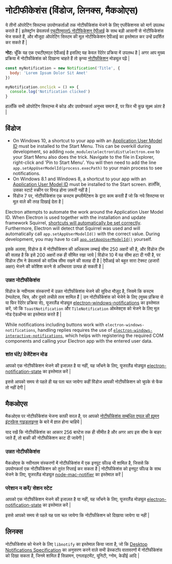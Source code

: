 # नोटीफीकेशंस (विंडोज, लिनक्स, मैकओएस)

ये तीनों ऑपरेटिंग सिस्टम्स उपयोगकर्ताओं तक नोटीफीकेशंस भेजने के लिए एप्लीकेशनस को मार्ग उपलब्ध कराते हैं | इलेक्ट्रॉन डेवलपर्स [एचटीएमएल5 नोटीफिकेशन ऐपीआई](https://notifications.spec.whatwg.org/) के साथ बड़ी आसानी से नोटीफिकेशंस भेज सकते हैं, और मौजूदा ऑपरेटिंग सिस्टम की मूल नोटीफिकेशन ऐपीआई का इस्तेमाल कर उन्हें प्रदर्शित कर सकते हैं |

**नोट:** चूँकि यह एक एचटीएमएल ऐपीआई है इसलिए यह केवल रेंदेरेर प्रक्रिया में उपलब्ध है | अगर आप मुख्य प्रक्रिया में नोटीफीकेशंस को दिखाना चाहते हैं तो कृप्या [नोटीफीकेशन](../api/notification.md) मोड्यूल पढ़ें |

```javascript
const myNotification = new Notification('Title', {
  body: 'Lorem Ipsum Dolor Sit Amet'
})

myNotification.onclick = () => {
  console.log('Notification clicked')
}
```

हालाँकि सभी ऑपरेटिंग सिस्टम्स में कोड और उपयोगकर्ता अनुभव समान हैं, पर फिर भी कुछ सूक्ष्म अंतर है |

## विंडोज
* On Windows 10, a shortcut to your app with an [Application User Model ID][app-user-model-id] must be installed to the Start Menu. This can be overkill during development, so adding `node_modules\electron\dist\electron.exe` to your Start Menu also does the trick. Navigate to the file in Explorer, right-click and 'Pin to Start Menu'. You will then need to add the line `app.setAppUserModelId(process.execPath)` to your main process to see notifications.
* On Windows 8.1 and Windows 8, a shortcut to your app with an [Application User Model ID][app-user-model-id] must be installed to the Start screen. हालाँकि, उसका स्टार्ट स्क्रीन पर पिनड होना ज़रूरी नहीं है |
* विंडोज 7 पर, नोटीफीकेशंस एक कस्टम इम्प्लीमेंटेशन के द्वारा काम करती हैं जो कि नये सिस्टम्स पर मूल वाले की तरह दिखाई देता है |

Electron attempts to automate the work around the Application User Model ID. When Electron is used together with the installation and update framework Squirrel, [shortcuts will automatically be set correctly][squirrel-events]. Furthermore, Electron will detect that Squirrel was used and will automatically call `app.setAppUserModelId()` with the correct value. During development, you may have to call [`app.setAppUserModelId()`][set-app-user-model-id] yourself.

इसके अलावा, विंडोज 8 में नोटीफीकेशन की अधिकतम लम्बाई सीमा 250 अक्षरों की है, और विंडोज टीम की सलाह है कि इसे 200 अक्षरों तक ही सीमित रखा जाये | विंडोज 10 में यह सीमा हटा दी गयी है, पर विंडोज टीम ने डेवलपर्स को वाज़िब सीमा रखने की सलाह दी है | ऐपीआई को बहुत सारा टेक्स्ट (हजारों अक्षर) भेजने की कोशिश करने से अस्थिरता उत्पन्न हो सकती है |

### उन्नत नोटीफीकेशंस

विंडोज के नवीनतम संस्करणों में उन्नत नोटीफीकेशंस भेजने की सुविधा मौज़ूद है, जिसमे कि कस्टम टेम्पलेटस, चित्र, और दुसरे लचीले तत्व शामिल हैं | उन नोटीफीकेशंस को भेजेने के लिए (मुख्य प्रक्रिया से या फिर रेंदेरेर प्रक्रिया से), यूजरलैंड मोड्यूल [electron-windows-notifications](https://github.com/felixrieseberg/electron-windows-notifications) का इस्तेमाल करें, जो कि `ToastNotification` और `TileNotification` ऑब्जेक्ट्स को भेजने के लिए मूल नोड ऐडओंन्स का इस्तेमाल करते हैं |

While notifications including buttons work with `electron-windows-notifications`, handling replies requires the use of [`electron-windows-interactive-notifications`](https://github.com/felixrieseberg/electron-windows-interactive-notifications), which helps with registering the required COM components and calling your Electron app with the entered user data.

### शांत घंटे/ प्रेजेंटेशन मोड

आपको एक नोटीफीकेशन भेजने की इजाज़त है या नहीं, यह जाँचने के लिए, यूजरलैंड मोड्यूल [electron-notification-state](https://github.com/felixrieseberg/electron-notification-state) का इस्तेमाल करें |

इससे आपको समय से पहले ही यह पता चल जायेगा कहीं विंडोज आपकी नोटीफीकेशन को चुपके से फेंक तो नहीं देगी |

## मैकओएस

मैकओएस पर नोटीफीकेशंस भेजना काफी सरल है, पर आपको [नोटीफीकेशंस सम्बंधित एप्पल की ह्यूमन इंटरफ़ेस गाइडलाइन्स](https://developer.apple.com/macos/human-interface-guidelines/system-capabilities/notifications/) के बारे में ज्ञात होना चाहिये |

याद रखें कि नोटीफीकेशंस का आकार 256 बाय्टेस तक ही सीमीत है और अगर आप इस सीमा के बाहर जाते हैं, तो बाकी की नोटीफीकेशन काट दी जायेगी |

### उन्नत नोटीफीकेशंस

मैकओएस के नवीनतम संस्करणों में नोटीफीकेशंस में एक इनपुट फील्ड भी शामिल है, जिससे कि उपयोगकर्ता एक नोटीफीकेशन को तुरंत रिप्लाई कर सकता है | नोटीफीकेशंस को इनपुट फील्ड के साथ भेजने के लिए, यूजरलैंड मोड्यूल [node-mac-notifier](https://github.com/CharlieHess/node-mac-notifier) का इस्तेमाल करें |

### परेशान न करें/ सेशन स्टेट

आपको एक नोटीफीकेशन भेजने की इजाज़त है या नहीं, यह जाँचने के लिए, यूजरलैंड मोड्यूल [electron-notification-state](https://github.com/felixrieseberg/electron-notification-state) का इस्तेमाल करें |

इससे आपको समय से पहले यह पता चल जायेगा कि नोटीफीकेशन को दिखाया जायेगा या नहीं |

## लिनक्स

नोटीफीकेशंस को भेजने के लिए `libnotify` का इस्तेमाल किया जाता है, जो कि [Desktop Notifications Specification][notification-spec] का अनुसरण करने वाले सभी डेस्कटॉप वातावरणों में नोटीफीकेशंस को दिखा सकता है, जिनमे शामिल हैं सिन्नामन, एनलाइटमेंट, यूनिटी, ग्नोम, केडीई आदि |

[notification-spec]: https://developer.gnome.org/notification-spec/
[app-user-model-id]: https://msdn.microsoft.com/en-us/library/windows/desktop/dd378459(v=vs.85).aspx
[set-app-user-model-id]: ../api/app.md#appsetappusermodelidid-windows
[squirrel-events]: https://github.com/electron/windows-installer/blob/master/README.md#handling-squirrel-events
